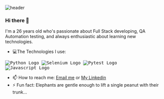 

![header](https://i.postimg.cc/C1J2B9Vh/My-Post.png)

### Hi there 👋

I'm a 26 years old who's passionate about Full Stack developing, QA Automation testing, and always enthusiastic about learning new technologies.


- :computer:The Technologies I use:
<kbd>
  <kbd>
    <img src = "https://upload.wikimedia.org/wikipedia/commons/thumb/c/c3/Python-logo-notext.svg/172px-Python-logo-notext.svg.png" alt="Python Logo" hight="50">
  </kbd>
  <kbd>
    <img src = "https://static-00.iconduck.com/assets.00/selenium-icon-2048x1986-3fr2ikf8.png" alt="Selenium Logo" hight="50">
  </kbd>

  <kbd>
    <img src = "https://upload.wikimedia.org/wikipedia/commons/thumb/b/ba/Pytest_logo.svg/2048px-Pytest_logo.svg.png" alt="Pytest Logo" hight="50">
  </kbd>

  <kbd>
    <img src = "https://static.vecteezy.com/system/resources/previews/027/127/463/non_2x/javascript-logo-javascript-icon-transparent-free-png.png" alt="Javascript Logo" hight="50">
  </kbd>
</kbd>
  <kbd>
    <img src = "" alt="" hight="50">
  </kbd>

  <kbd>
    <img src = "" alt="" hight="50">
  </kbd>

  <kbd>
    <img src = "" alt="" hight="50">
  </kbd>

  <kbd>
    <img src = "" alt="" hight="50">
  </kbd>

  <kbd>
    <img src = "" alt="" hight="50">
  </kbd>



- 📫 How to reach me: [Email me](drorya2324@gmail.com) or [My Linkedin](https://www.linkedin.com/in/dror-yair-b4b4361b3/)
- ⚡ Fun fact: Elephants are gentle enough to lift a single peanut with their trunk...

